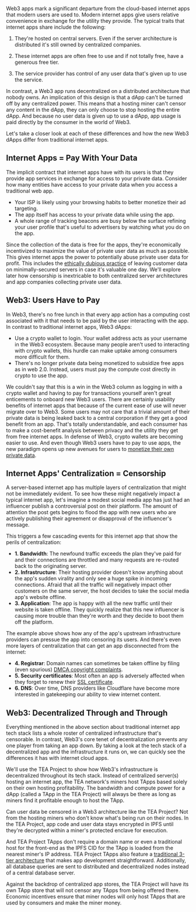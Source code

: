 
Web3 apps mark a significant departure from the cloud-based internet apps that modern users are used to. Modern internet apps give users relative convenience in exchange for the utility they provide. The typical traits that internet apps share include the following:

1. They're hosted on central servers. Even if the server architecture is distributed it's still owned by centralized companies.

2. These internet apps are often free to use and if not totally free, have a generous free tier.

3. The service provider has control of any user data that's given up to use the service. 

In contrast, a Web3 app runs decentralized on a distributed architecture that nobody owns. An implication of this design is that a dApp can't be turned off by any centralized power. This means that a hosting miner can't censor any content in the dApp, they can only choose to stop hosting the entire dApp. And because no user data is given up to use a dApp, app usage is paid directly by the consumer in the world of Web3.

Let's take a closer look at each of these differences and how the new Web3 dApps differ from traditional internet apps.

## Internet Apps = Pay With Your Data

The implicit contract that internet apps have with its users is that they provide app services in exchange for access to your private data. Consider how many entities have access to your private data when you access a traditional web app.

- Your ISP is likely using your browsing habits to better monetize their ad targeting.
- The app itself has access to your private data while using the app.
- A whole range of tracking beacons are busy below the surface refining your user profile that's useful to advertisers by watching what you do on the app.

Since the collection of the data is free for the apps, they're economically incentivized to maximize the value of private user data as much as possible. This gives internet apps the power to potentially abuse private user data for profit. This includes the [ethically dubious practice](https://www.wsj.com/articles/t-mobile-hacker-who-stole-data-on-50-million-customers-their-security-is-awful-11629985105) of leaving customer data on minimally-secured servers in case it's valuable one day. We'll explore later how censorship is inextricable to both centralized server architectures and app companies collecting private user data.

## Web3: Users Have to Pay
In Web3, there's no free lunch in that every app action has a computing cost associated with it that needs to be paid by the user interacting with the app. In contrast to traditional internet apps, Web3 dApps:

- Use a crypto wallet to login. Your wallet address acts as your username in the Web3 ecosystem. Because many people aren't used to interacting with crypto wallets, this hurdle can make uptake among consumers more difficult for them.
- There's no longer private data being monetized to subsidize free apps as in web 2.0. Instead, users must pay the compute cost directly in crypto to use the app. 

We couldn't say that this is a win in the Web3 column as logging in with a crypto wallet and having to pay for transactions yourself aren't great enticements to onboard new Web3 users. There are certainly usability benefits of internet apps that because of the current ease of use will never migrate over to Web3. Some users may not care that a trivial amount of their private data is being leaked back to a central corporation if they get a good benefit from an app. That's totally understandable, and each consumer has to make a cost-benefit analysis between privacy and the utility they get from free internet apps. In defense of Web3, crypto wallets are becoming easier to use. And even though Web3 users have to pay to use apps, the new paradigm opens up new avenues for users to [monetize their own private data](https://teaproject.medium.com/tea-project-allows-privacy-in-the-home-1ed42d6faac5).

## Internet Apps' Centralization = Censorship

A server-based internet app has multiple layers of centralization that might not be immediately evident. To see how these might negatively impact a typical internet app, let's imagine a modest social media app has just had an influencer publish a controversial post on their platform. The amount of attention the post gets begins to flood the app with new users who are actively publishing their agreement or disapproval of the influencer's message.

This triggers a few cascading events for this internet app that show the perils of centralization:

- **1. Bandwidth**: The newfound traffic exceeds the plan they've paid for and their connections are throttled and many requests are re-routed back to the originating server.
- **2. Infrastructure**: Their hosting provider doesn't know anything about the app's sudden virality and only see a huge spike in incoming connections. Afraid that all the traffic will negatively impact other customers on the same server, the host decides to take the social media app's website offline.
- **3. Application**: The app is happy with all the new traffic until their website is taken offline. They quickly realize that this new influencer is causing more trouble than they're worth and they decide to boot them off the platform.

The example above shows how any of the app's upstream infrastructure providers can pressue the app into censoring its users. And there's even more layers of centralization that can get an app disconnected from the internet:

- **4. Registrar**: Domain names can sometimes be taken offline by filing (even spurious) [DMCA copyright complaints](https://teaproject.medium.com/if-safe-harbor-is-dismantled-will-centralization-increase-7e6bf9327f68).
- **5. Security certificates**: Most often an app is adversely affected when they forget to renew their [SSL certificate](https://teaproject.medium.com/how-tea-projects-use-of-http-in-web3-is-more-secure-than-https-in-web-2-0-d488265af3d2).
- **6. DNS**: Over time, DNS providers like Cloudflare have become more interested in gatekeeping our ability to view internet content.

## Web3: Decentralized Through and Through

Everything mentioned in the above section about traditional internet app tech stack lists a whole roster of centralized infrastructure that's censorable. In contrast, Web3's core tenet of decentralization prevents any one player from taking an app down. By taking a look at the tech stack of a decentralized app and the infrastructure it runs on, we can quickly see the differences it has with internet cloud apps.

We'll use the TEA Project to show how Web3's infrastructure is decentralized throughout its tech stack. Instead of centralized server(s) hosting an internet app, the TEA network's miners host TApps based solely on their own hosting profitability. The bandwidth and compute power for a dApp (called a TApp in the TEA Project) will always be there as long as miners find it profitable enough to host the TApp. 

Can user data be censored in a Web3 architecture like the TEA Project? Not from the hosting miners who don't know what's being run on their nodes. In the TEA Project, app code and user data stays encrypted in IPFS until they're decrypted within a miner's protected enclave for execution.

And TEA Project TApps don't require a domain name or even a traditional host for the front-end as the IPFS CID for the TApp is loaded from the nearest miner's IP address. TEA Project TApps also feature a [traditional 3-tier architecture](https://teaproject.medium.com/the-tapps-3-tier-decentralized-tech-stack-43d2872f609b) that makes app development straightforward. Additionally, all database queries are sent to distributed and decentralized nodes instead of a central database server.

Against the backdrop of centralized app stores, the TEA Project will have its own TApp store that will not censor any TApps from being offered there. Economic incentives ensure that miner nodes will only host TApps that are used by consumers and make the miner money.
